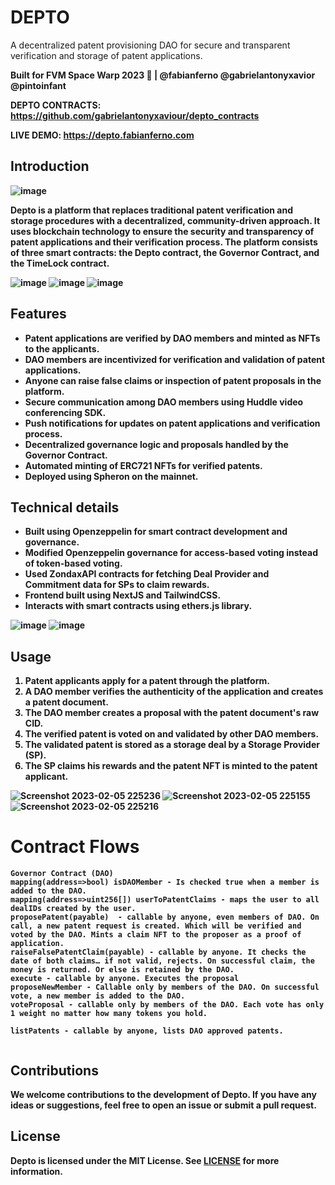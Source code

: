 # DEPTO
A decentralized patent provisioning DAO for secure and transparent verification and storage of patent applications.

<strong>Built for FVM Space Warp 2023 💫<strong> | 
@fabianferno
@gabrielantonyxavior
@pintoinfant


DEPTO CONTRACTS: https://github.com/gabrielantonyxaviour/depto_contracts
 
LIVE DEMO: https://depto.fabianferno.com

## Introduction
![image](https://user-images.githubusercontent.com/57835412/217038016-87c55cec-fea8-4717-a2d6-e2e1d907f923.png)


Depto is a platform that replaces traditional patent verification and storage procedures with a decentralized, community-driven approach. It uses blockchain technology to ensure the security and transparency of patent applications and their verification process. The platform consists of three smart contracts: the Depto contract, the Governor Contract, and the TimeLock contract.

![image](https://user-images.githubusercontent.com/57835412/217038136-4e3301a3-3869-4128-a047-fb088fe57a4f.png)
![image](https://user-images.githubusercontent.com/57835412/217038184-0930b3e0-65d4-4516-851b-7c136626e6ac.png)
![image](https://user-images.githubusercontent.com/57835412/217038203-5a24345d-9dd0-4a30-a10b-5d069efb9244.png)


## Features
- Patent applications are verified by DAO members and minted as NFTs to the applicants.
- DAO members are incentivized for verification and validation of patent applications.
- Anyone can raise false claims or inspection of patent proposals in the platform.
- Secure communication among DAO members using Huddle video conferencing SDK.
- Push notifications for updates on patent applications and verification process.
- Decentralized governance logic and proposals handled by the Governor Contract.
- Automated minting of ERC721 NFTs for verified patents.
- Deployed using Spheron on the mainnet.

## Technical details
- Built using Openzeppelin for smart contract development and governance.
- Modified Openzeppelin governance for access-based voting instead of token-based voting.
- Used ZondaxAPI contracts for fetching Deal Provider and Commitment data for SPs to claim rewards.
- Frontend built using NextJS and TailwindCSS.
- Interacts with smart contracts using ethers.js library.

![image](https://user-images.githubusercontent.com/57835412/217038240-5d5d4155-7a2f-4ca8-8ea2-4d84e8ae3a46.png)
![image](https://user-images.githubusercontent.com/57835412/217038317-c9bf7449-03f5-4cec-aa4c-35f638c89f29.png)


## Usage
1. Patent applicants apply for a patent through the platform.
2. A DAO member verifies the authenticity of the application and creates a patent document.
3. The DAO member creates a proposal with the patent document's raw CID.
4. The verified patent is voted on and validated by other DAO members.
5. The validated patent is stored as a storage deal by a Storage Provider (SP).
6. The SP claims his rewards and the patent NFT is minted to the patent applicant.

![Screenshot 2023-02-05 225236](https://user-images.githubusercontent.com/57835412/217434327-111605c4-dab1-49e4-8e91-35c04264617c.png)
![Screenshot 2023-02-05 225155](https://user-images.githubusercontent.com/57835412/217434339-1ed6d1ff-f7cf-461e-87a2-5682ad0a63f8.png)
![Screenshot 2023-02-05 225216](https://user-images.githubusercontent.com/57835412/217434353-7ab12bc6-43be-419b-92f7-d6772066349e.png)

# Contract Flows
```
Governor Contract (DAO)
mapping(address=>bool) isDAOMember - Is checked true when a member is added to the DAO.
mapping(address=>uint256[]) userToPatentClaims - maps the user to all dealIDs created by the user.
proposePatent(payable)  - callable by anyone, even members of DAO. On call, a new patent request is created. Which will be verified and voted by the DAO. Mints a claim NFT to the proposer as a proof of application.
raiseFalsePatentClaim(payable) - callable by anyone. It checks the date of both claims… if not valid, rejects. On successful claim, the money is returned. Or else is retained by the DAO.
execute - callable by anyone. Executes the proposal
proposeNewMember - Callable only by members of the DAO. On successful vote, a new member is added to the DAO.
voteProposal - callable only by members of the DAO. Each vote has only 1 weight no matter how many tokens you hold.

listPatents - callable by anyone, lists DAO approved patents.
 
```


## Contributions
We welcome contributions to the development of Depto. If you have any ideas or suggestions, feel free to open an issue or submit a pull request.

## License
Depto is licensed under the MIT License. See [LICENSE](LICENSE) for more information.
